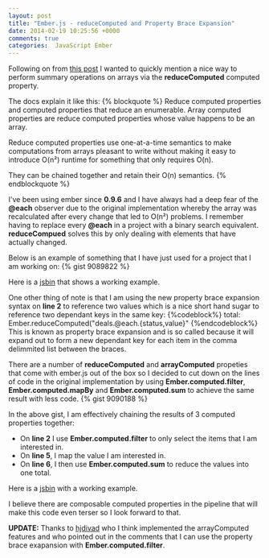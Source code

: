```yaml
---
layout: post
title: "Ember.js - reduceComputed and Property Brace Expansion"
date: 2014-02-19 10:25:56 +0000
comments: true
categories:  JavaScript Ember
---
```

<!--https://github.com/emberjs/ember.js/pull/2711-->
Following on from <a href="http://www.thesoftwaresimpleton.com/blog/2014/02/04/array-computed/" target="_blank">this post</a> I wanted to quickly mention a nice way to perform summary operations on arrays via the **reduceComputed** computed property.

The docs explain it like this:
{% blockquote %}
Reduce computed properties and computed properties that reduce an enumerable. 
Array computed properties are reduce computed properties whose value happens
to be an array.

Reduce computed properties use one-at-a-time semantics to make computations
from arrays pleasant to write without making it easy to introduce O(n²)
runtime for something that only requires O(n).

They can be chained together and retain their O(n) semantics.
{% endblockquote %}

I've been using ember since **0.9.6** and I have always had a deep fear of the **@each** observer due to the original implementation whereby the array was recalculated after every change that led to O(n²) problems.  I remember having to replace every **@each** in a project with a binary search equivalent.  **reduceCompued** solves this by only dealing with elements that have actually changed.

Below is an example of something that I have just used for a project that I am working on:
{% gist 9089822 %}

Here is a <a href="http://jsbin.com/ilosel/46/edit" target="_blank">jsbin</a> that shows a working example.

One other thing of note is that I am using the new property brace expansion syntax on **line 2** to reference two values which is a nice short hand sugar to reference two dependant keys in the same key:
{%codeblock%}
total: Ember.reduceComputed("deals.@each.{status,value}"
{%endcodeblock%}
This is known as property brace expansion and is so called because it will expand out to form a new dependant key for each item in the comma delimmited list between the braces.

There are a number of **reduceComputed** and **arrayComputed** propeties that come with ember.js out of the box so I decided to cut down on the lines of code in the original implementation by using **Ember.computed.filter**, **Ember.computed.mapBy** and **Ember.computed.sum** to achieve the same result with less code.
{% gist 9090188 %}

In the above gist, I am effectively chaining the results of 3 computed properties together:

- On **line 2** I use **Ember.computed.filter** to only select the items that I am interested in.
- On **line 5**, I map the value I am interested in.
- On **line 6**, I then use **Ember.computed.sum** to reduce the values into one total.

Here is a <a href="http://jsbin.com/ilosel/54/edit" target="_blank">jsbin</a> with a working example.

I believe there are composable computed properties in the pipeline that will make this code even terser so I look forward to that.

**UPDATE:** Thanks to <a href="https://twitter.com/hjdivad" target="_blank">hjdivad</a> who I think implemented the arrayComputed features and who pointed out in the comments that I can use the property brace exapansion with **Ember.computed.filter**.



